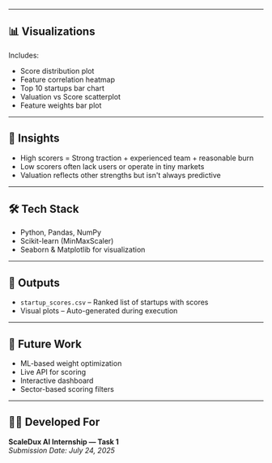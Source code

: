 
---

## 📊 Visualizations

Includes:
- Score distribution plot
- Feature correlation heatmap
- Top 10 startups bar chart
- Valuation vs Score scatterplot
- Feature weights bar plot

---

## 🧠 Insights

- High scorers = Strong traction + experienced team + reasonable burn
- Low scorers often lack users or operate in tiny markets
- Valuation reflects other strengths but isn't always predictive

---

## 🛠 Tech Stack

- Python, Pandas, NumPy
- Scikit-learn (MinMaxScaler)
- Seaborn & Matplotlib for visualization

---

## 📁 Outputs

- `startup_scores.csv` – Ranked list of startups with scores
- Visual plots – Auto-generated during execution

---

## 🚧 Future Work

- ML-based weight optimization
- Live API for scoring
- Interactive dashboard
- Sector-based scoring filters

---

## 👨‍💻 Developed For

**ScaleDux AI Internship — Task 1**  
*Submission Date: July 24, 2025*

